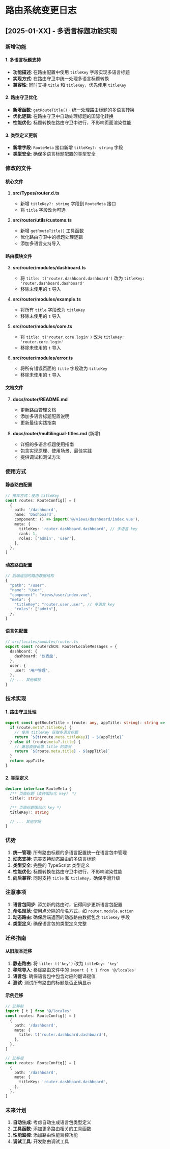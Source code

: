 # 路由系统变更日志

## [2025-01-XX] - 多语言标题功能实现

### 新增功能

#### 1. 多语言标题支持

- **功能描述**: 在路由配置中使用 `titleKey` 字段实现多语言标题
- **实现方式**: 在路由守卫中统一处理多语言标题转换
- **兼容性**: 同时支持 `title` 和 `titleKey`，优先使用 `titleKey`

#### 2. 路由守卫优化

- **新增函数**: `getRouteTitle()` - 统一处理路由标题的多语言转换
- **优化逻辑**: 在路由守卫中自动处理标题的国际化转换
- **性能优化**: 标题转换在路由守卫中进行，不影响页面渲染性能

#### 3. 类型定义更新

- **新增字段**: `RouteMeta` 接口新增 `titleKey?: string` 字段
- **类型安全**: 确保多语言标题配置的类型安全

### 修改的文件

#### 核心文件

1. **src/Types/router.d.ts**
   - 新增 `titleKey?: string` 字段到 `RouteMeta` 接口
   - 将 `title` 字段改为可选

2. **src/router/utils/customs.ts**
   - 新增 `getRouteTitle()` 工具函数
   - 优化路由守卫中的标题处理逻辑
   - 添加多语言支持导入

#### 路由模块文件

3. **src/router/modules/dashboard.ts**
   - 将 `title: t('router.dashboard.dashboard')` 改为 `titleKey: 'router.dashboard.dashboard'`
   - 移除未使用的 `t` 导入

4. **src/router/modules/example.ts**
   - 将所有 `title` 字段改为 `titleKey`
   - 移除未使用的 `t` 导入

5. **src/router/modules/core.ts**
   - 将 `title: t('router.core.login')` 改为 `titleKey: 'router.core.login'`
   - 移除未使用的 `t` 导入

6. **src/router/modules/error.ts**
   - 将所有错误页面的 `title` 字段改为 `titleKey`
   - 移除未使用的 `t` 导入

#### 文档文件

7. **docs/router/README.md**
   - 更新路由管理文档
   - 添加多语言标题配置说明
   - 更新最佳实践指南

8. **docs/router/multilingual-titles.md** (新增)
   - 详细的多语言标题使用指南
   - 包含实现原理、使用场景、最佳实践
   - 提供调试和测试方法

### 使用方式

#### 静态路由配置

```typescript
// 推荐方式：使用 titleKey
const routes: RouteConfig[] = [
  {
    path: '/dashboard',
    name: 'Dashboard',
    component: () => import('@/views/dashboard/index.vue'),
    meta: {
      titleKey: 'router.dashboard.dashboard', // 多语言 key
      rank: 1,
      roles: ['admin', 'user'],
    },
  },
]
```

#### 动态路由配置

```typescript
// 后端返回的路由数据结构
{
  "path": "/user",
  "name": "User",
  "component": "views/user/index.vue",
  "meta": {
    "titleKey": "router.user.user", // 多语言 key
    "roles": ["admin"],
  },
}
```

#### 语言包配置

```typescript
// src/locales/modules/router.ts
export const routerZhCN: RouterLocaleMessages = {
  dashboard: {
    dashboard: '仪表盘',
  },
  user: {
    user: '用户管理',
  },
  // ... 其他模块
}
```

### 技术实现

#### 1. 路由守卫处理

```typescript
export const getRouteTitle = (route: any, appTitle: string): string => {
  if (route.meta?.titleKey) {
    // 使用 titleKey 获取多语言标题
    return `${t(route.meta.titleKey)} - ${appTitle}`
  } else if (route.meta?.title) {
    // 兼容直接设置 title 的情况
    return `${route.meta.title} - ${appTitle}`
  }
  return appTitle
}
```

#### 2. 类型定义

```typescript
declare interface RouteMeta {
  /** 页面标题（支持国际化 key） */
  title?: string

  /** 页面标题国际化 key */
  titleKey?: string

  // ... 其他字段
}
```

### 优势

1. **统一管理**: 所有路由标题的多语言配置统一在语言包中管理
2. **动态支持**: 完美支持动态路由的多语言标题
3. **类型安全**: 完整的 TypeScript 类型定义
4. **性能优化**: 标题转换在路由守卫中进行，不影响渲染性能
5. **向后兼容**: 同时支持 `title` 和 `titleKey`，确保平滑升级

### 注意事项

1. **语言包同步**: 添加新的路由时，记得同步更新语言包配置
2. **命名规范**: 使用点分隔的命名方式，如 `router.module.action`
3. **动态路由**: 确保后端返回的动态路由数据包含 `titleKey` 字段
4. **类型定义**: 确保语言包的类型定义完整

### 迁移指南

#### 从旧版本迁移

1. **静态路由**: 将 `title: t('key')` 改为 `titleKey: 'key'`
2. **移除导入**: 移除路由文件中的 `import { t } from '@/locales'`
3. **语言包**: 确保语言包中包含对应的翻译键值
4. **测试**: 测试所有路由的标题是否正确显示

#### 示例迁移

```typescript
// 迁移前
import { t } from '@/locales'
const routes: RouteConfig[] = [
  {
    path: '/dashboard',
    meta: {
      title: t('router.dashboard.dashboard'),
    },
  },
]

// 迁移后
const routes: RouteConfig[] = [
  {
    path: '/dashboard',
    meta: {
      titleKey: 'router.dashboard.dashboard',
    },
  },
]
```

### 未来计划

1. **自动生成**: 考虑自动生成语言包类型定义
2. **工具函数**: 添加更多路由相关的工具函数
3. **性能监控**: 添加路由性能监控功能
4. **调试工具**: 开发路由调试工具
